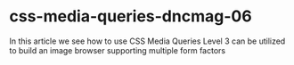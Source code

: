 css-media-queries-dncmag-06
===========================

In this article we see how to use CSS Media Queries Level 3 can be utilized to build an image browser supporting multiple form factors